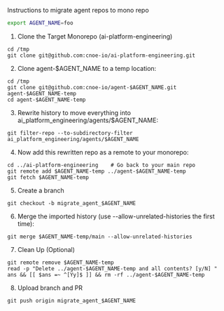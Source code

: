 Instructions to migrate agent repos to mono repo

```bash
export AGENT_NAME=foo
```

1. Clone the Target Monorepo (ai-platform-engineering)

```
cd /tmp
git clone git@github.com:cnoe-io/ai-platform-engineering.git
```

2. Clone agent-\$AGENT\_NAME to a temp location:

```
cd /tmp
git clone git@github.com:cnoe-io/agent-$AGENT_NAME.git agent-$AGENT_NAME-temp
cd agent-$AGENT_NAME-temp
```

3. Rewrite history to move everything into ai\_platform\_engineering/agents/\$AGENT\_NAME:

```
git filter-repo --to-subdirectory-filter ai_platform_engineering/agents/$AGENT_NAME
```

4. Now add this rewritten repo as a remote to your monorepo:

```
cd ../ai-platform-engineering    # Go back to your main repo
git remote add $AGENT_NAME-temp ../agent-$AGENT_NAME-temp
git fetch $AGENT_NAME-temp
```

5. Create a branch

```
git checkout -b migrate_agent_$AGENT_NAME
```

6. Merge the imported history (use --allow-unrelated-histories the first time):

```
git merge $AGENT_NAME-temp/main --allow-unrelated-histories
```

7. Clean Up (Optional)

```
git remote remove $AGENT_NAME-temp
read -p "Delete ../agent-$AGENT_NAME-temp and all contents? [y/N] " ans && [[ $ans =~ ^[Yy]$ ]] && rm -rf ../agent-$AGENT_NAME-temp
```

8. Upload branch and PR

```
git push origin migrate_agent_$AGENT_NAME
```
<!-- truncate -->
